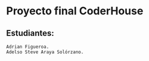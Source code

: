# Proyecto final CoderHouse

## Estudiantes:
    Adrian Figueroa.
    Adelso Steve Araya Solórzano.

## 